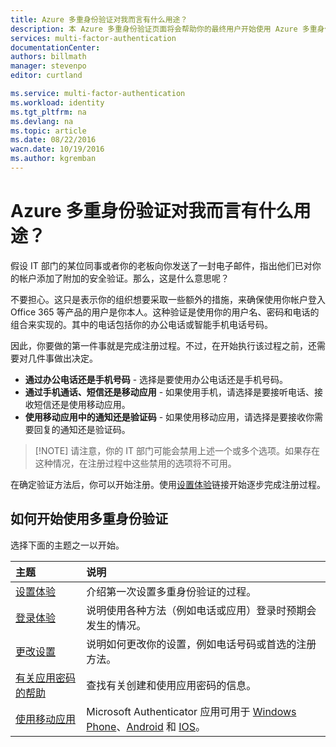 ```yaml
---
title: Azure 多重身份验证对我而言有什么用途？
description: 本 Azure 多重身份验证页面将会帮助你的最终用户开始使用 Azure 多重身份验证。
services: multi-factor-authentication
documentationCenter: 
authors: billmath
manager: stevenpo
editor: curtland

ms.service: multi-factor-authentication
ms.workload: identity
ms.tgt_pltfrm: na
ms.devlang: na
ms.topic: article
ms.date: 08/22/2016
wacn.date: 10/19/2016
ms.author: kgremban
---
```


# Azure 多重身份验证对我而言有什么用途？

假设 IT 部门的某位同事或者你的老板向你发送了一封电子邮件，指出他们已对你的帐户添加了附加的安全验证。那么，这是什么意思呢？

不要担心。这只是表示你的组织想要采取一些额外的措施，来确保使用你帐户登入 Office 365 等产品的用户是你本人。这种验证是使用你的用户名、密码和电话的组合来实现的。其中的电话包括你的办公电话或智能手机电话号码。

因此，你要做的第一件事就是完成注册过程。不过，在开始执行该过程之前，还需要对几件事做出决定。

- **通过办公电话还是手机号码** - 选择是要使用办公电话还是手机号码。
- **通过手机通话、短信还是移动应用** - 如果使用手机，请选择是要接听电话、接收短信还是使用移动应用。
- **使用移动应用中的通知还是验证码** - 如果使用移动应用，请选择是要接收你需要回复的通知还是验证码。

> [!NOTE]  请注意，你的 IT 部门可能会禁用上述一个或多个选项。如果存在这种情况，在注册过程中这些禁用的选项将不可用。

在确定验证方法后，你可以开始注册。使用[设置体验](./multi-factor-authentication-end-user-first-time.md)链接开始逐步完成注册过程。

## 如何开始使用多重身份验证

选择下面的主题之一以开始。

主题|说明
:------------- | :------------- | 
[设置体验](./multi-factor-authentication-end-user-first-time.md)| 介绍第一次设置多重身份验证的过程。
[登录体验](./multi-factor-authentication-end-user-signin.md)|说明使用各种方法（例如电话或应用）登录时预期会发生的情况。
[更改设置](./multi-factor-authentication-end-user-manage-settings.md)|说明如何更改你的设置，例如电话号码或首选的注册方法。
[有关应用密码的帮助](./multi-factor-authentication-end-user-app-passwords.md)| 查找有关创建和使用应用密码的信息。
[使用移动应用](./multi-factor-authentication-microsoft-authenticator.md)|Microsoft Authenticator 应用可用于 [Windows Phone](http://go.microsoft.com/fwlink/?Linkid=825071)、[Android](http://go.microsoft.com/fwlink/?Linkid=825072) 和 [IOS](http://go.microsoft.com/fwlink/?Linkid=825073)。

<!---HONumber=Mooncake_1010_2016-->
